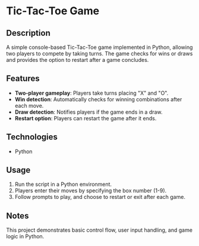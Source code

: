 # Tic-Tac-Toe Game

## Description
A simple console-based Tic-Tac-Toe game implemented in Python, allowing two players to compete by taking turns. The game checks for wins or draws and provides the option to restart after a game concludes.

## Features
- **Two-player gameplay**: Players take turns placing "X" and "O".
- **Win detection**: Automatically checks for winning combinations after each move.
- **Draw detection**: Notifies players if the game ends in a draw.
- **Restart option**: Players can restart the game after it ends.

## Technologies
- Python

## Usage
1. Run the script in a Python environment.
2. Players enter their moves by specifying the box number (1-9).
3. Follow prompts to play, and choose to restart or exit after each game.

## Notes
This project demonstrates basic control flow, user input handling, and game logic in Python.
